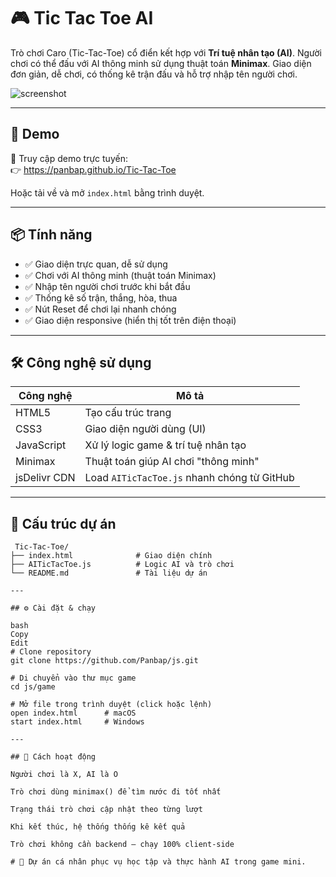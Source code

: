 # 🎮 Tic Tac Toe AI

Trò chơi Caro (Tic-Tac-Toe) cổ điển kết hợp với **Trí tuệ nhân tạo (AI)**. Người chơi có thể đấu với AI thông minh sử dụng thuật toán **Minimax**. Giao diện đơn giản, dễ chơi, có thống kê trận đấu và hỗ trợ nhập tên người chơi.

![screenshot](https://raw.githubusercontent.com/Panbap/js/main/icon/TicTacToe-preview.png)

---

## 🚀 Demo

🔗 Truy cập demo trực tuyến:  
👉 https://panbap.github.io/Tic-Tac-Toe

Hoặc tải về và mở `index.html` bằng trình duyệt.

---

## 📦 Tính năng

- ✅ Giao diện trực quan, dễ sử dụng
- ✅ Chơi với AI thông minh (thuật toán Minimax)
- ✅ Nhập tên người chơi trước khi bắt đầu
- ✅ Thống kê số trận, thắng, hòa, thua
- ✅ Nút Reset để chơi lại nhanh chóng
- ✅ Giao diện responsive (hiển thị tốt trên điện thoại)

---

## 🛠️ Công nghệ sử dụng

| Công nghệ     | Mô tả                             |
|--------------|-----------------------------------|
| HTML5        | Tạo cấu trúc trang                |
| CSS3         | Giao diện người dùng (UI)         |
| JavaScript   | Xử lý logic game & trí tuệ nhân tạo |
| Minimax      | Thuật toán giúp AI chơi "thông minh" |
| jsDelivr CDN | Load `AITicTacToe.js` nhanh chóng từ GitHub |

---

## 📂 Cấu trúc dự án

```text
 Tic-Tac-Toe/
├── index.html              # Giao diện chính
├── AITicTacToe.js          # Logic AI và trò chơi
└── README.md               # Tài liệu dự án

---

## ⚙️ Cài đặt & chạy

bash
Copy
Edit
# Clone repository
git clone https://github.com/Panbap/js.git

# Di chuyển vào thư mục game
cd js/game

# Mở file trong trình duyệt (click hoặc lệnh)
open index.html      # macOS
start index.html     # Windows

---

## 🧠 Cách hoạt động

Người chơi là X, AI là O

Trò chơi dùng minimax() để tìm nước đi tốt nhất

Trạng thái trò chơi cập nhật theo từng lượt

Khi kết thúc, hệ thống thống kê kết quả

Trò chơi không cần backend – chạy 100% client-side

# 🧠 Dự án cá nhân phục vụ học tập và thực hành AI trong game mini.
